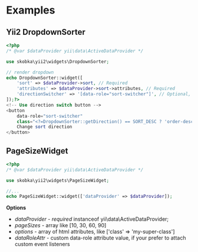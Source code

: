 # Examples
## Yii2 DropdownSorter
```php
<?php
/* @var $dataProvider yii\data\ActiveDataProvider */

use skobka\yii2\widgets\DropdownSorter;

// render dropdown
echo DropdownSorter::widget([
    'sort' => $dataProvider->sort, // Required
    'attributes' => $dataProvider->sort->attributes, // Required
    'directionSwitcher' => '[data-role="sort-switcher"]', // Optional, use with direction switcher. Must be valid CSS selector
]);?>
<!-- Use direction switch button -->
<button
    data-role="sort-switcher"
    class="<?=DropdownSorter::getDirection() == SORT_DESC ? 'order-desc' : 'order-asc';?> ">
    Change sort direction
</button>
```

## PageSizeWidget
```php
<?php
/* @var $dataProvider yii\data\ActiveDataProvider */

use skobka\yii2\widgets\PageSizeWidget;

//...
echo PageSizeWidget::widget(['dataProvider' => $dataProvider]);
```
**Options**
- *dataProvider* - *required* instanceof yii\data\ActiveDataProvider;
- *pageSizes* - array like [10, 30, 60, 90]
- *options* - array of html attributes, like ['class' => 'my-super-class']
- *dataRoleAttr* - custom data-role attribute value, if your prefer to attach custom event listeners

